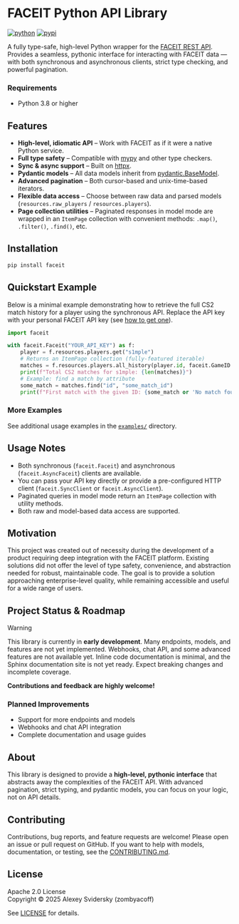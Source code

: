# FACEIT Python API Library

[![python](https://img.shields.io/badge/python-3.8%2B-3776ab?style=flat-square&labelColor=ffffff&color=3776ab)](https://www.python.org/)
[![pypi](https://img.shields.io/pypi/v/faceit?style=flat-square&labelColor=ffffff&color=636a71)](https://pypi.org/project/faceit/)

A fully type-safe, high-level Python wrapper for the [FACEIT REST API](https://docs.faceit.com/docs).
Provides a seamless, pythonic interface for interacting with FACEIT data — with both synchronous and asynchronous clients, strict type checking, and powerful pagination.

### Requirements

- Python 3.8 or higher

## Features

- **High-level, idiomatic API** – Work with FACEIT as if it were a native Python service.
- **Full type safety** – Compatible with [mypy](https://mypy-lang.org/) and other type checkers.
- **Sync & async support** – Built on [httpx](https://www.python-httpx.org/).
- **Pydantic models** – All data models inherit from [pydantic.BaseModel](https://docs.pydantic.dev/latest/usage/models/).
- **Advanced pagination** – Both cursor-based and unix-time-based iterators.
- **Flexible data access** – Choose between raw data and parsed models (`resources.raw_players` / `resources.players`).
- **Page collection utilities** – Paginated responses in model mode are wrapped in an `ItemPage` collection with convenient methods: `.map()`, `.filter()`, `.find()`, etc.

## Installation

```bash
pip install faceit
```

## Quickstart Example

Below is a minimal example demonstrating how to retrieve the full CS2 match history for a player using the synchronous API.
Replace the API key with your personal FACEIT API key (see [how to get one](https://docs.faceit.com/getting-started/authentication/api-keys)).

```python
import faceit

with faceit.Faceit("YOUR_API_KEY") as f:
    player = f.resources.players.get("s1mple")
    # Returns an ItemPage collection (fully-featured iterable)
    matches = f.resources.players.all_history(player.id, faceit.GameID.CS2)
    print(f"Total CS2 matches for s1mple: {len(matches)}")
    # Example: find a match by attribute
    some_match = matches.find("id", "some_match_id")
    print(f"First match with the given ID: {some_match or 'No match found'}")
```

### More Examples

See additional usage examples in the [`examples/`](examples/) directory.

## Usage Notes

- Both synchronous (`faceit.Faceit`) and asynchronous (`faceit.AsyncFaceit`) clients are available.
- You can pass your API key directly or provide a pre-configured HTTP client (`faceit.SyncClient` or `faceit.AsyncClient`).
- Paginated queries in model mode return an `ItemPage` collection with utility methods.
- Both raw and model-based data access are supported.

## Motivation

This project was created out of necessity during the development of a product requiring deep integration with the FACEIT platform.
Existing solutions did not offer the level of type safety, convenience, and abstraction needed for robust, maintainable code.
The goal is to provide a solution approaching enterprise-level quality, while remaining accessible and useful for a wide range of users.

## Project Status & Roadmap

> [!WARNING]
>
> This library is currently in **early development**.
> Many endpoints, models, and features are not yet implemented.
> Webhooks, chat API, and some advanced features are not available yet.
> Inline code documentation is minimal, and the Sphinx documentation site is not yet ready.
> Expect breaking changes and incomplete coverage.
>
> **Contributions and feedback are highly welcome!**

### Planned Improvements

- Support for more endpoints and models
- Webhooks and chat API integration
- Complete documentation and usage guides

## About

This library is designed to provide a **high-level, pythonic interface** that abstracts away the complexities of the FACEIT API.
With advanced pagination, strict typing, and pydantic models, you can focus on your logic, not on API details.

## Contributing

Contributions, bug reports, and feature requests are welcome!
Please open an issue or pull request on GitHub.
If you want to help with models, documentation, or testing, see the [CONTRIBUTING.md](CONTRIBUTING.md).

## License

Apache 2.0 License  
Copyright © 2025 Alexey Svidersky (zombyacoff)

See [LICENSE](LICENSE) for details.
